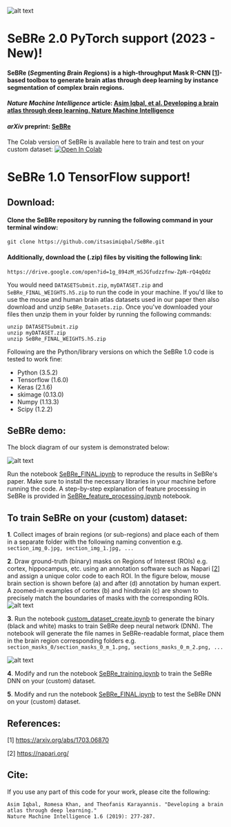 ![alt text](https://media.springernature.com/w440/springer-static/cover-hires/journal/42256/1/6)

# SeBRe 2.0 PyTorch support (2023 - New)!

#### SeBRe (*Se*gmenting *B*rain *Re*gions) is a high-throughput Mask R-CNN [[1](https://arxiv.org/abs/1703.06870)]-based toolbox to generate brain atlas through deep learning by instance segmentation of complex brain regions.

#### *Nature Machine Intelligence* article: [Asim Iqbal, et al. Developing a brain atlas through deep learning. Nature Machine Intelligence](https://rdcu.be/bGefW)
#### *arXiv* preprint: [SeBRe](https://arxiv.org/abs/1807.03440)

The Colab version of SeBRe is available here to train and test on your custom dataset: [![Open In Colab](https://colab.research.google.com/assets/colab-badge.svg)](https://colab.research.google.com/drive/1teNZGTeu3LU4jloSwVNvmcDmKxUwEaJf?usp=sharing)

# SeBRe 1.0 TensorFlow support!

## Download:
#### Clone the SeBRe repository by running the following command in your terminal window:
```
git clone https://github.com/itsasimiqbal/SeBRe.git
```
#### Additionally, download the (.zip) files by visiting the following link:
```
https://drive.google.com/open?id=1g_894zM_mSJGfudzzfnw-ZpN-rQ4qQdz
```
You would need ```DATASETSubmit.zip```, ```myDATASET.zip``` and ```SeBRe_FINAL_WEIGHTS.h5.zip``` to run the code in your machine. If you'd like to use the mouse and human brain atlas datasets used in our paper then also download and unzip ```SeBRe_Datasets.zip```. Once you've downloaded your files then unzip them in your folder by running the following commands:

```
unzip DATASETSubmit.zip
unzip myDATASET.zip
unzip SeBRe_FINAL_WEIGHTS.h5.zip
```
Following are the Python/library versions on which the SeBRe 1.0 code is tested to work fine:
- Python (3.5.2)
- Tensorflow (1.6.0)
- Keras (2.1.6)
- skimage (0.13.0)
- Numpy (1.13.3)
- Scipy (1.2.2)

## SeBRe demo:
The block diagram of our system is demonstrated below:

![alt text](https://github.com/itsasimiqbal/SeBRe/blob/master/SeBRe_block_diagram.png)

Run the notebook [SeBRe_FINAL.ipynb](https://github.com/itsasimiqbal/SeBRe/blob/master/SeBRe_FINAL.ipynb) to reproduce the results in SeBRe's paper. Make sure to install the necessary libraries in your machine before running the code. A step-by-step explanation of feature processing in SeBRe is provided in [SeBRe_feature_processing.ipynb](https://github.com/itsasimiqbal/SeBRe/blob/master/SeBRe_feature_processing.ipynb) notebook.

## To train SeBRe on your (custom) dataset:

__1__. Collect images of brain regions (or sub-regions) and place each of them in a separate folder with the following naming convention e.g. ```section_img_0.jpg, section_img_1.jpg, ...```

__2__. Draw ground-truth (binary) masks on Regions of Interest (ROIs) e.g. cortex, hippocampus, etc. using an annotation software such as Napari [[2](https://napari.org/)] and assign a unique color code to each ROI. In the figure below, mouse brain section is shown before (a) and after (d) annotation by human expert. A zoomed-in examples of cortex (b) and hindbrain (c) are shown to precisely match the boundaries of masks with the corresponding ROIs. 
![alt text](https://github.com/itsasimiqbal/SeBRe/blob/master/Supp_figure_1.png)

__3__. Run the notebook [custom_dataset_create.ipynb](https://github.com/itsasimiqbal/SeBRe/blob/master/custom_dataset_create.ipynb) to generate the binary (black and white) masks to train SeBRe deep neural network (DNN). The notebook will generate the file names in SeBRe-readable format, place them in the brain region corresponding folders e.g. ```section_masks_0/section_masks_0_m_1.png, sections_masks_0_m_2.png, ...```

![alt text](https://github.com/itsasimiqbal/SeBRe/blob/master/SeBRe_Masks.png)

__4__. Modify and run the notebook [SeBRe_training.ipynb](https://github.com/itsasimiqbal/SeBRe/blob/master/SeBRe_training.ipynb) to train the SeBRe DNN on your (custom) dataset.

__5__. Modify and run the notebook [SeBRe_FINAL.ipynb](https://github.com/itsasimiqbal/SeBRe/blob/master/SeBRe_FINAL.ipynb) to test the SeBRe DNN on your (custom) dataset.

## References:

[1] https://arxiv.org/abs/1703.06870

[2] https://napari.org/

## Cite:
If you use any part of this code for your work, please cite the following:

```
Asim Iqbal, Romesa Khan, and Theofanis Karayannis. "Developing a brain atlas through deep learning." 
Nature Machine Intelligence 1.6 (2019): 277-287.
```
